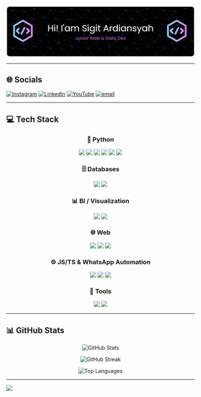 ![Header](./github-header-banner1.png)

---

## 🌐 Socials

[![Instagram](https://img.shields.io/badge/Instagram-%23E4405F.svg?logo=Instagram\&logoColor=white)](https://instagram.com/sgtardnsyh)
[![LinkedIn](https://img.shields.io/badge/LinkedIn-%230077B5.svg?logo=linkedin\&logoColor=white)](https://linkedin.com/in/sgtardiansyah)
[![YouTube](https://img.shields.io/badge/YouTube-%23FF0000.svg?logo=YouTube\&logoColor=white)](https://youtube.com/@@CikRust)
[![email](https://img.shields.io/badge/Email-D14836?logo=gmail\&logoColor=white)](mailto:sigitardiansyah24@gmail.com)

---

## 💻 Tech Stack

<div align="center">

### 🐍 Python

<p align="center">
<a href="https://www.python.org/" title="Python"><img src="https://img.shields.io/badge/Python-3776AB?style=for-the-badge&logo=python&logoColor=white" /></a>
<a href="https://pandas.pydata.org/" title="pandas"><img src="https://img.shields.io/badge/pandas-150458?style=for-the-badge&logo=pandas&logoColor=white" /></a>
<a href="https://numpy.org/" title="NumPy"><img src="https://img.shields.io/badge/NumPy-013243?style=for-the-badge&logo=numpy&logoColor=white" /></a>
<a href="https://requests.readthedocs.io/" title="Requests"><img src="https://img.shields.io/badge/Requests-000000?style=for-the-badge" /></a>
<a href="https://www.crummy.com/software/BeautifulSoup/bs4/doc/" title="BeautifulSoup4"><img src="https://img.shields.io/badge/BeautifulSoup4-3B945E?style=for-the-badge" /></a>
<a href="https://www.selenium.dev/" title="Selenium"><img src="https://img.shields.io/badge/Selenium-43B02A?style=for-the-badge&logo=selenium&logoColor=white" /></a>
</p>

### 🗄️ Databases

<p align="center">
<a href="https://www.mysql.com/" title="MySQL"><img src="https://img.shields.io/badge/MySQL-4479A1?style=for-the-badge&logo=mysql&logoColor=white" /></a>
<a href="https://www.postgresql.org/" title="PostgreSQL"><img src="https://img.shields.io/badge/PostgreSQL-4169E1?style=for-the-badge&logo=postgresql&logoColor=white" /></a>
</p>

### 📊 BI / Visualization

<p align="center">
<a href="https://www.microsoft.com/power-platform/products/power-bi" title="Power BI"><img src="https://img.shields.io/badge/Power%20BI-F2C811?style=for-the-badge&logo=powerbi&logoColor=000" /></a>
<a href="https://lookerstudio.google.com/" title="Looker Studio"><img src="https://img.shields.io/badge/Looker%20Studio-4285F4?style=for-the-badge&logo=looker&logoColor=white" /></a>
</p>

### 🌐 Web

<p align="center">
<a href="https://developer.mozilla.org/docs/Web/Guide/HTML/HTML5" title="HTML5"><img src="https://img.shields.io/badge/HTML5-E34F26?style=for-the-badge&logo=html5&logoColor=white" /></a>
<a href="https://developer.mozilla.org/docs/Web/JavaScript" title="JavaScript"><img src="https://img.shields.io/badge/JavaScript-F7DF1E?style=for-the-badge&logo=javascript&logoColor=000" /></a>
<a href="https://www.php.net/" title="PHP"><img src="https://img.shields.io/badge/PHP-777BB4?style=for-the-badge&logo=php&logoColor=white" /></a>
</p>

### ⚙️ JS/TS & WhatsApp Automation

<p align="center">
<a href="https://nodejs.org/" title="Node.js"><img src="https://img.shields.io/badge/Node.js-339933?style=for-the-badge&logo=node.js&logoColor=white" /></a>
<a href="https://www.typescriptlang.org/" title="TypeScript"><img src="https://img.shields.io/badge/TypeScript-3178C6?style=for-the-badge&logo=typescript&logoColor=white" /></a>
<a href="https://github.com/WhiskeySockets/Baileys" title="Baileys (WhatsApp)"><img src="https://img.shields.io/badge/Baileys%20(WhatsApp)-25D366?style=for-the-badge&logo=whatsapp&logoColor=white" /></a>
</p>

### 🧰 Tools

<p align="center">
<a href="https://git-scm.com/" title="Git"><img src="https://img.shields.io/badge/Git-F05032?style=for-the-badge&logo=git&logoColor=white" /></a>
<a href="https://code.visualstudio.com/" title="VS Code"><img src="https://img.shields.io/badge/VS%20Code-007ACC?style=for-the-badge&logo=visual-studio-code&logoColor=white" /></a>
</p>

</div>

---

## 📊 GitHub Stats
<div align="center">
<p>
  <img src="https://github-readme-stats.vercel.app/api?username=sgtardnsyah&theme=dark&hide_border=false&include_all_commits=false&count_private=false" alt="GitHub Stats" />
   </p>
   <p>
  <img src="https://nirzak-streak-stats.vercel.app/?user=sgtardnsyah&theme=dark&hide_border=false" alt="GitHub Streak" />
  </p>
  <p>
  <img src="https://github-readme-stats.vercel.app/api/top-langs/?username=sgtardnsyah&theme=dark&hide_border=false&include_all_commits=false&count_private=false&layout=compact" alt="Top   Languages" />
</p>
</div>

---

[![](https://visitcount.itsvg.in/api?id=sgtardnsyah\&icon=0\&color=0)](https://visitcount.itsvg.in)
